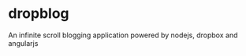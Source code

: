 dropblog
========

An infinite scroll blogging application powered by nodejs, dropbox and angularjs
